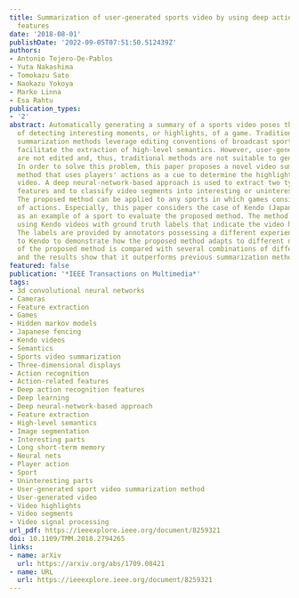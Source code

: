 ```yaml
---
title: Summarization of user-generated sports video by using deep action recognition
  features
date: '2018-08-01'
publishDate: '2022-09-05T07:51:50.512439Z'
authors:
- Antonio Tejero-De-Pablos
- Yuta Nakashima
- Tomokazu Sato
- Naokazu Yokoya
- Marko Linna
- Esa Rahtu
publication_types:
- '2'
abstract: Automatically generating a summary of a sports video poses the challenge
  of detecting interesting moments, or highlights, of a game. Traditional sports video
  summarization methods leverage editing conventions of broadcast sports video that
  facilitate the extraction of high-level semantics. However, user-generated videos
  are not edited and, thus, traditional methods are not suitable to generate a summary.
  In order to solve this problem, this paper proposes a novel video summarization
  method that uses players' actions as a cue to determine the highlights of the original
  video. A deep neural-network-based approach is used to extract two types of action-related
  features and to classify video segments into interesting or uninteresting parts.
  The proposed method can be applied to any sports in which games consist of a succession
  of actions. Especially, this paper considers the case of Kendo (Japanese fencing)
  as an example of a sport to evaluate the proposed method. The method is trained
  using Kendo videos with ground truth labels that indicate the video highlights.
  The labels are provided by annotators possessing a different experience with respect
  to Kendo to demonstrate how the proposed method adapts to different needs. The performance
  of the proposed method is compared with several combinations of different features,
  and the results show that it outperforms previous summarization methods.
featured: false
publication: '*IEEE Transactions on Multimedia*'
tags:
- 3d convolutional neural networks
- Cameras
- Feature extraction
- Games
- Hidden markov models
- Japanese fencing
- Kendo videos
- Semantics
- Sports video summarization
- Three-dimensional displays
- Action recognition
- Action-related features
- Deep action recognition features
- Deep learning
- Deep neural-network-based approach
- Feature extraction
- High-level semantics
- Image segmentation
- Interesting parts
- Long short-term memory
- Neural nets
- Player action
- Sport
- Uninteresting parts
- User-generated sport video summarization method
- User-generated video
- Video highlights
- Video segments
- Video signal processing
url_pdf: https://ieeexplore.ieee.org/document/8259321
doi: 10.1109/TMM.2018.2794265
links:
- name: arXiv
  url: https://arxiv.org/abs/1709.08421
- name: URL
  url: https://ieeexplore.ieee.org/document/8259321
---
```


